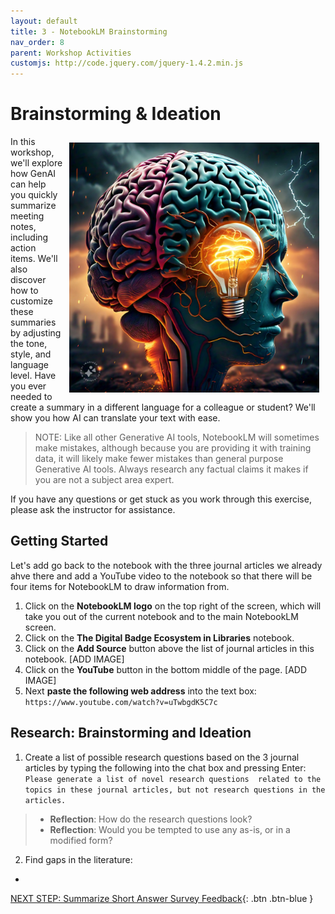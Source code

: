 ```yaml
---
layout: default
title: 3 - NotebookLM Brainstorming
nav_order: 8
parent: Workshop Activities
customjs: http://code.jquery.com/jquery-1.4.2.min.js
--- 
```

# Brainstorming & Ideation
<img src="images/nblm-brain-storm.jpeg" style="float:right;width:400px;padding:10px;" alt="Brain storm visualization">
In this workshop, we'll explore how GenAI can help you quickly summarize meeting notes, including action items. We'll also discover how to customize these summaries by adjusting the tone, style, and language level. Have you ever needed to create a summary in a different language for a colleague or student? We'll show you how AI can translate your text with ease. 

> NOTE: Like all other Generative AI tools, NotebookLM will sometimes make mistakes, although because you are providing it with training data, it will likely make fewer mistakes than general purpose Generative AI tools. Always research any factual claims it makes if you are not a subject area expert. 

If you have any questions or get stuck as you work through this exercise, please ask the instructor for assistance.

## Getting Started
Let's add go back to the notebook with the three journal articles we already ahve there and add a YouTube video to the notebook so that there will be four items for NotebookLM to draw information from.

1. Click on the **NotebookLM logo** on the top right of the screen, which will take you out of the current notebook and to the main NotebookLM screen.
2. Click on the **The Digital Badge Ecosystem in Libraries** notebook.
3. Click on the **Add Source** button above the list of journal articles in this notebook.
[ADD IMAGE]
5. Click on the **YouTube** button in the bottom middle of the page.
[ADD IMAGE]
7. Next **paste the following web address** into the text box: ```https://www.youtube.com/watch?v=uTwbgdK5C7c```

## Research: Brainstorming and Ideation  
1. Create a list of possible research questions based on the 3 journal articles by typing the following into the chat box and pressing Enter: ```Please generate a list of novel research questions  related to the topics in these journal articles, but not research questions in the articles.```
  > - **Reflection**: How do the research questions look?
  > - **Reflection**: Would you be tempted to use any as-is, or in a modified form?
2. Find gaps in the literature:
  - 
  
[NEXT STEP: Summarize Short Answer Survey Feedback](nblm-summarize-survey-text.html){: .btn .btn-blue }
